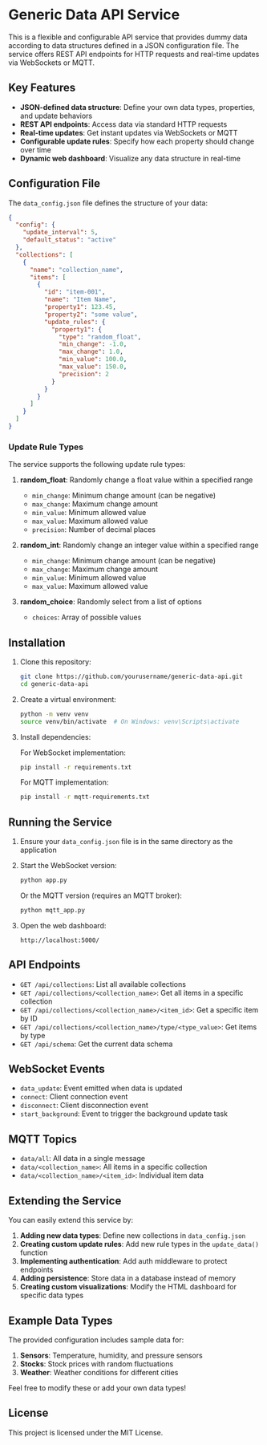 # Generic Data API Service

This is a flexible and configurable API service that provides dummy data according to data structures defined in a JSON configuration file. The service offers REST API endpoints for HTTP requests and real-time updates via WebSockets or MQTT.

## Key Features

- **JSON-defined data structure**: Define your own data types, properties, and update behaviors
- **REST API endpoints**: Access data via standard HTTP requests
- **Real-time updates**: Get instant updates via WebSockets or MQTT
- **Configurable update rules**: Specify how each property should change over time
- **Dynamic web dashboard**: Visualize any data structure in real-time

## Configuration File

The `data_config.json` file defines the structure of your data:

```json
{
  "config": {
    "update_interval": 5,
    "default_status": "active"
  },
  "collections": [
    {
      "name": "collection_name",
      "items": [
        {
          "id": "item-001",
          "name": "Item Name",
          "property1": 123.45,
          "property2": "some value",
          "update_rules": {
            "property1": {
              "type": "random_float",
              "min_change": -1.0,
              "max_change": 1.0,
              "min_value": 100.0,
              "max_value": 150.0,
              "precision": 2
            }
          }
        }
      ]
    }
  ]
}
```

### Update Rule Types

The service supports the following update rule types:

1. **random_float**: Randomly change a float value within a specified range
   - `min_change`: Minimum change amount (can be negative)
   - `max_change`: Maximum change amount
   - `min_value`: Minimum allowed value
   - `max_value`: Maximum allowed value
   - `precision`: Number of decimal places

2. **random_int**: Randomly change an integer value within a specified range
   - `min_change`: Minimum change amount (can be negative)
   - `max_change`: Maximum change amount
   - `min_value`: Minimum allowed value
   - `max_value`: Maximum allowed value

3. **random_choice**: Randomly select from a list of options
   - `choices`: Array of possible values

## Installation

1. Clone this repository:
   ```bash
   git clone https://github.com/yourusername/generic-data-api.git
   cd generic-data-api
   ```

2. Create a virtual environment:
   ```bash
   python -m venv venv
   source venv/bin/activate  # On Windows: venv\Scripts\activate
   ```

3. Install dependencies:
   
   For WebSocket implementation:
   ```bash
   pip install -r requirements.txt
   ```
   
   For MQTT implementation:
   ```bash
   pip install -r mqtt-requirements.txt
   ```

## Running the Service

1. Ensure your `data_config.json` file is in the same directory as the application

2. Start the WebSocket version:
   ```bash
   python app.py
   ```

   Or the MQTT version (requires an MQTT broker):
   ```bash
   python mqtt_app.py
   ```

3. Open the web dashboard:
   ```
   http://localhost:5000/
   ```

## API Endpoints

- `GET /api/collections`: List all available collections
- `GET /api/collections/<collection_name>`: Get all items in a specific collection
- `GET /api/collections/<collection_name>/<item_id>`: Get a specific item by ID
- `GET /api/collections/<collection_name>/type/<type_value>`: Get items by type
- `GET /api/schema`: Get the current data schema

## WebSocket Events

- `data_update`: Event emitted when data is updated
- `connect`: Client connection event
- `disconnect`: Client disconnection event
- `start_background`: Event to trigger the background update task

## MQTT Topics

- `data/all`: All data in a single message
- `data/<collection_name>`: All items in a specific collection
- `data/<collection_name>/<item_id>`: Individual item data

## Extending the Service

You can easily extend this service by:

1. **Adding new data types**: Define new collections in `data_config.json`
2. **Creating custom update rules**: Add new rule types in the `update_data()` function
3. **Implementing authentication**: Add auth middleware to protect endpoints
4. **Adding persistence**: Store data in a database instead of memory
5. **Creating custom visualizations**: Modify the HTML dashboard for specific data types

## Example Data Types

The provided configuration includes sample data for:

1. **Sensors**: Temperature, humidity, and pressure sensors
2. **Stocks**: Stock prices with random fluctuations
3. **Weather**: Weather conditions for different cities

Feel free to modify these or add your own data types!

## License

This project is licensed under the MIT License.
